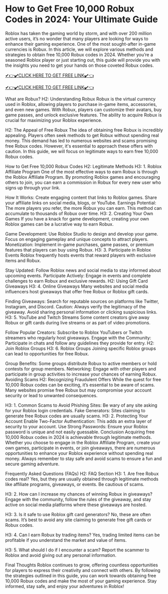 # How to Get Free 10,000 Robux Codes in 2024: Your Ultimate Guide
Roblox has taken the gaming world by storm, and with over 200 million active users, it’s no wonder that many players are looking for ways to enhance their gaming experience. One of the most sought-after in-game currencies is Robux. In this article, we will explore various methods and strategies to obtain free 10,000 Robux codes in 2024. Whether you’re a seasoned Roblox player or just starting out, this guide will provide you with the insights you need to get your hands on those coveted Robux codes.

[✔👉✔️CLICK HERE TO GET FREE LINK✔️👈](https://todaylink.site/Codes)

[✔👉✔️CLICK HERE TO GET FREE LINK✔️👈](https://todaylink.site/Codes)

What are Robux?
H2: Understanding Robux
Robux is the virtual currency used in Roblox, allowing players to purchase in-game items, accessories, and even new games. With Robux, players can customize their avatars, buy game passes, and unlock exclusive features. The ability to acquire Robux is crucial for maximizing your Roblox experience.

H2: The Appeal of Free Robux
The idea of obtaining free Robux is incredibly appealing. Players often seek methods to get Robux without spending real money. This demand has led to numerous websites and scams promising free Robux codes. However, it's essential to approach these offers with caution. In this guide, we will focus on legitimate ways to earn free 10,000 Robux codes.

How to Get Free 10,000 Robux Codes
H2: Legitimate Methods
H3: 1. Roblox Affiliate Program
One of the most effective ways to earn Robux is through the Roblox Affiliate Program. By promoting Roblox games and encouraging others to join, you can earn a commission in Robux for every new user who signs up through your link.

How It Works: Create engaging content that links to Roblox games. Share your affiliate links on social media, blogs, or YouTube.
Earnings Potential: The more players you refer, the more Robux you can earn. This method can accumulate to thousands of Robux over time.
H3: 2. Creating Your Own Games
If you have a knack for game development, creating your own Roblox games can be a lucrative way to earn Robux.

Game Development: Use Roblox Studio to design and develop your game. Focus on engaging gameplay and unique concepts to attract players.
Monetization: Implement in-game purchases, game passes, or premium features that players can buy using Robux.
H3: 3. Participate in Roblox Events
Roblox frequently hosts events that reward players with exclusive items and Robux.

Stay Updated: Follow Roblox news and social media to stay informed about upcoming events.
Participate Actively: Engage in events and complete challenges to earn Robux and exclusive rewards.
H2: Using Gift Card Giveaways
H3: 4. Online Giveaways
Many websites and social media influencers host giveaways that offer free Robux or Roblox gift cards.

Finding Giveaways: Search for reputable sources on platforms like Twitter, Instagram, and Discord.
Caution: Always verify the legitimacy of the giveaway. Avoid sharing personal information or clicking suspicious links.
H3: 5. YouTube and Twitch Streams
Some content creators give away Robux or gift cards during live streams or as part of video promotions.

Follow Popular Creators: Subscribe to Roblox YouTubers or Twitch streamers who regularly host giveaways.
Engage with the Community: Participate in chats and follow any guidelines they provide for entry.
H2: Join Roblox Groups
H3: 6. Roblox Groups
Joining specific Roblox groups can lead to opportunities for free Robux.

Group Benefits: Some groups distribute Robux to active members or hold contests for group members.
Networking: Engage with other players and participate in group activities to increase your chances of earning Robux.
Avoiding Scams
H2: Recognizing Fraudulent Offers
While the quest for free 10,000 Robux codes can be exciting, it’s essential to be aware of scams. Many websites promise free Robux but may compromise your account security or lead to unwanted consequences.

H3: 1. Common Scams to Avoid
Phishing Sites: Be wary of any site asking for your Roblox login credentials.
Fake Generators: Sites claiming to generate free Robux codes are usually scams.
H3: 2. Protecting Your Account
Enable Two-Factor Authentication: This adds an extra layer of security to your account.
Use Strong Passwords: Ensure your Roblox password is unique and not easily guessable.
Conclusion
Acquiring free 10,000 Robux codes in 2024 is achievable through legitimate methods. Whether you choose to engage in the Roblox Affiliate Program, create your own games, participate in events, or join giveaways, there are numerous opportunities to enhance your Roblox experience without spending real money. Always remember to stay safe and avoid scams to ensure a fun and secure gaming adventure.

Frequently Asked Questions (FAQs)
H2: FAQ Section
H3: 1. Are free Robux codes real?
Yes, but they are usually obtained through legitimate methods like affiliate programs, giveaways, or events. Be cautious of scams.

H3: 2. How can I increase my chances of winning Robux in giveaways?
Engage with the community, follow the rules of the giveaway, and stay active on social media platforms where these giveaways are hosted.

H3: 3. Is it safe to use Roblox gift card generators?
No, these are often scams. It’s best to avoid any site claiming to generate free gift cards or Robux codes.

H3: 4. Can I earn Robux by trading items?
Yes, trading limited items can be profitable if you understand the market and value of items.

H3: 5. What should I do if I encounter a scam?
Report the scammer to Roblox and avoid giving out any personal information.

Final Thoughts
Roblox continues to grow, offering countless opportunities for players to express their creativity and connect with others. By following the strategies outlined in this guide, you can work towards obtaining free 10,000 Robux codes and make the most of your gaming experience. Stay informed, stay safe, and enjoy your adventures in Roblox!
